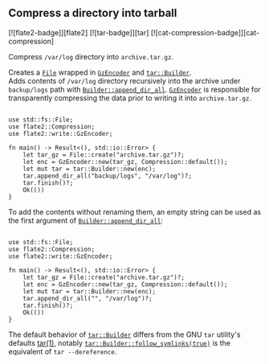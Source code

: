 ## Compress a directory into tarball

[![flate2-badge]][flate2] [![tar-badge]][tar] [![cat-compression-badge]][cat-compression]

Compress `/var/log` directory into `archive.tar.gz`.

Creates a [`File`] wrapped in [`GzEncoder`]
and [`tar::Builder`]. </br>Adds contents of `/var/log` directory recursively into the archive
under `backup/logs` path with [`Builder::append_dir_all`].
[`GzEncoder`] is responsible for transparently compressing the
data prior to writing it into `archive.tar.gz`.

```rust,edition2021,no_run

use std::fs::File;
use flate2::Compression;
use flate2::write::GzEncoder;

fn main() -> Result<(), std::io::Error> {
    let tar_gz = File::create("archive.tar.gz")?;
    let enc = GzEncoder::new(tar_gz, Compression::default());
    let mut tar = tar::Builder::new(enc);
    tar.append_dir_all("backup/logs", "/var/log")?;
    tar.finish()?;
    Ok(())
}
```

To add the contents without renaming them, an empty string can be used as the first argument of [`Builder::append_dir_all`]:

```rust,edition2021,no_run

use std::fs::File;
use flate2::Compression;
use flate2::write::GzEncoder;

fn main() -> Result<(), std::io::Error> {
    let tar_gz = File::create("archive.tar.gz")?;
    let enc = GzEncoder::new(tar_gz, Compression::default());
    let mut tar = tar::Builder::new(enc);
    tar.append_dir_all("", "/var/log")?;
    tar.finish()?;
    Ok(())
}
```

The default behavior of [`tar::Builder`] differs from the GNU `tar` utility's defaults [tar(1)],
notably [`tar::Builder::follow_symlinks(true)`] is the equivalent of `tar --dereference`.

[tar(1)]: https://man7.org/linux/man-pages/man1/tar.1.html
[`Builder::append_dir_all`]: https://docs.rs/tar/*/tar/struct.Builder.html#method.append_dir_all
[`File`]: https://doc.rust-lang.org/std/fs/struct.File.html
[`GzEncoder`]: https://docs.rs/flate2/*/flate2/write/struct.GzEncoder.html
[`tar::Builder`]: https://docs.rs/tar/*/tar/struct.Builder.html
[`tar::Builder::follow_symlinks(true)`]: https://docs.rs/tar/latest/tar/struct.Builder.html#method.follow_symlinks
